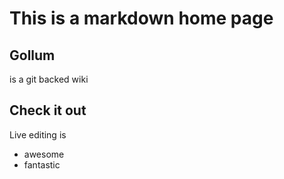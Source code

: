 # This is a markdown home page

## Gollum

is a git backed wiki

## Check it out

Live editing is

* awesome
* fantastic

